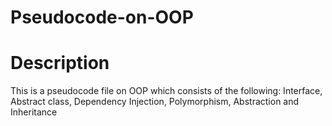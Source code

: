 # Pseudocode-on-OOP


# Description
This is a pseudocode file on OOP which consists of the following:
Interface, Abstract class, Dependency Injection, Polymorphism, Abstraction and Inheritance
